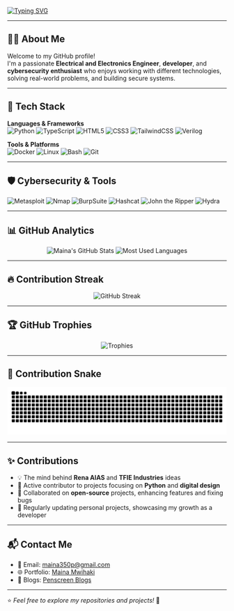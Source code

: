 <!-- Typing animation -->
[![Typing SVG](https://readme-typing-svg.herokuapp.com?size=26&color=00F7FF&center=true&vCenter=true&width=800&lines=Hi+there%2C+I'm+Maina+Peter+👋;Electrical+%26+Electronics+Engineer;Passionate+Developer+%F0%9F%9A%80;Cybersecurity+Enthusiast+%F0%9F%94%90;Lifelong+Learner+%F0%9F%93%9A)](https://git.io/typing-svg)

---

## 🧑‍💻 About Me
Welcome to my GitHub profile!  
I'm a passionate **Electrical and Electronics Engineer**, **developer**, and **cybersecurity enthusiast** who enjoys working with different technologies, solving real-world problems, and building secure systems.  

---

## 🚀 Tech Stack

**Languages & Frameworks**  
![Python](https://img.shields.io/badge/Python-3776AB?style=for-the-badge&logo=python&logoColor=white)
![TypeScript](https://img.shields.io/badge/TypeScript-3178C6?style=for-the-badge&logo=typescript&logoColor=white)
![HTML5](https://img.shields.io/badge/HTML5-E34F26?style=for-the-badge&logo=html5&logoColor=white)
![CSS3](https://img.shields.io/badge/CSS3-1572B6?style=for-the-badge&logo=css3&logoColor=white)
![TailwindCSS](https://img.shields.io/badge/Tailwind_CSS-06B6D4?style=for-the-badge&logo=tailwindcss&logoColor=white)
![Verilog](https://img.shields.io/badge/Verilog-EC1C24?style=for-the-badge&logoColor=white)

**Tools & Platforms**  
![Docker](https://img.shields.io/badge/Docker-2496ED?style=for-the-badge&logo=docker&logoColor=white)
![Linux](https://img.shields.io/badge/Linux-FCC624?style=for-the-badge&logo=linux&logoColor=black)
![Bash](https://img.shields.io/badge/Bash-4EAA25?style=for-the-badge&logo=gnu-bash&logoColor=white)
![Git](https://img.shields.io/badge/Git-F05032?style=for-the-badge&logo=git&logoColor=white)

---

## 🛡️ Cybersecurity & Tools

![Metasploit](https://img.shields.io/badge/Metasploit-2E74B5?style=for-the-badge&logo=security&logoColor=white)
![Nmap](https://img.shields.io/badge/Nmap-4682B4?style=for-the-badge&logo=security&logoColor=white)
![BurpSuite](https://img.shields.io/badge/Burp_Suite-FF6633?style=for-the-badge&logo=security&logoColor=white)
![Hashcat](https://img.shields.io/badge/Hashcat-9C27B0?style=for-the-badge&logo=security&logoColor=white)
![John the Ripper](https://img.shields.io/badge/John_the_Ripper-000000?style=for-the-badge&logo=security&logoColor=white)
![Hydra](https://img.shields.io/badge/Hydra-5A5A5A?style=for-the-badge&logo=security&logoColor=white)

---

## 📊 GitHub Analytics
<p align="center">
  <img src="https://github-readme-stats.vercel.app/api?username=pierretfie&show_icons=true&theme=radical" alt="Maina's GitHub Stats" height="180px"/>
  <img src="https://github-readme-stats.vercel.app/api/top-langs/?username=pierretfie&layout=compact&theme=radical" alt="Most Used Languages" height="180px"/>
</p>

---

## 🔥 Contribution Streak
<p align="center">
  <img src="https://streak-stats.demolab.com?user=pierretfie&theme=radical" alt="GitHub Streak"/>
</p>

---

## 🏆 GitHub Trophies
<p align="center">
  <img src="https://github-profile-trophy.vercel.app/?username=pierretfie&theme=onedark&margin-w=10&margin-h=10" alt="Trophies"/>
</p>

---

## 🐍 Contribution Snake
<p align="center">
  <img src="https://github.com/pierretfie/pierretfie/blob/output/github-contribution-grid-snake.svg" alt="Snake animation"/>
</p>

---

## ✨ Contributions
- 💡 The mind behind **Rena AIAS** and **TFIE Industries** ideas  
- 🐍 Active contributor to projects focusing on **Python** and **digital design**  
- 🔧 Collaborated on **open-source** projects, enhancing features and fixing bugs  
- 🚀 Regularly updating personal projects, showcasing my growth as a developer  

---

## 📬 Contact Me
- 📧 Email: [maina350p@gmail.com](mailto:maina350p@gmail.com)  
- 🌐 Portfolio: [Maina Mwihaki](https://shadow-slick-portfolio.vercel.app/)  
- 📝 Blogs: [Penscreen Blogs](https://penscreenblogs.vercel.app/)  

---

⭐ *Feel free to explore my repositories and projects!* 🚀
